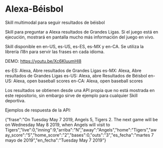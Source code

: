 # Alexa-Béisbol
Skill multimodal para seguir resultados de béisbol

Skill para preguntar a Alexa resultados de Grandes Ligas. Si el juego está en ejecución, mostrará en pantalla mucho más información del juego en vivo.

Skill disponible en en-US, es-US, es-ES, es-MX y en-CA. Se utiliza la librería
i18n para servir las frases en cada idioma.

DEMO: https://youtu.be/Xc6KIuumHl8

es-ES: Alexa, Abre resultados de Grandes Ligas
es-MX: Alexa, Abre resultados de Grandes Ligas
es-US: Alexa, abre Resultados de Béisbol
en-US: Alexa, open baseball scores
en-CA: Alexa, open baseball scores

Los resultados se obtienen desde una API propia que no está mostrada en este repositorio, sin embargo sirve de ejemplo para cualquier Skill deportiva.

Ejemplos de respuesta de la API:

{"frase":"On Tuesday May 7 2019, Angels 5, Tigers 2. The next game will be on Wednesday May 8 2019, when Angels will visit to Tigers","live":0,"inning":9,"arriba":"N","away":"Angels","home":"Tigers","away_score":"5","home_score":"2","bases":0,"outs":"3","es_fecha":"martes 7 mayo de 2019","en_fecha":"Tuesday May 7 2019"}
